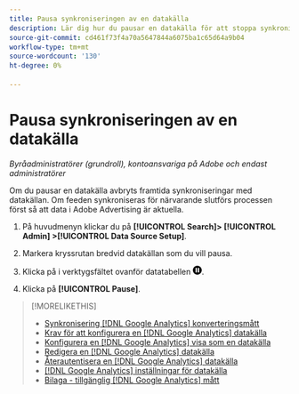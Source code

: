 ```yaml
---
title: Pausa synkroniseringen av en datakälla
description: Lär dig hur du pausar en datakälla för att stoppa synkroniseringen.
source-git-commit: cd461f73f4a70a5647844a6075ba1c65d64a9b04
workflow-type: tm+mt
source-wordcount: '130'
ht-degree: 0%

---
```


# Pausa synkroniseringen av en datakälla

*Byråadministratörer (grundroll), kontoansvariga på Adobe och endast administratörer*

Om du pausar en datakälla avbryts framtida synkroniseringar med datakällan. Om feeden synkroniseras för närvarande slutförs processen först så att data i Adobe Advertising är aktuella.

1. På huvudmenyn klickar du på **[!UICONTROL Search]> [!UICONTROL Admin] >[!UICONTROL Data Source Setup]**.

1. Markera kryssrutan bredvid datakällan som du vill pausa.

1. Klicka på i verktygsfältet ovanför datatabellen ![Pausa](/help/search-social-commerce/assets/pause.png "Pausa").

1. Klicka på **[!UICONTROL Pause]**.

>[!MORELIKETHIS]
>
>* [Synkronisering [!DNL Google Analytics] konverteringsmått](data-source-about.md)
>* [Krav för att konfigurera en [!DNL Google Analytics] datakälla](data-source-prerequisites.md)
>* [Konfigurera en [!DNL Google Analytics] visa som en datakälla](data-source-configure.md)
>* [Redigera en [!DNL Google Analytics] datakälla](data-source-edit.md)
>* [Återautentisera en [!DNL Google Analytics] datakälla](data-source-reauthenticate.md)
>* [[!DNL Google Analytics] inställningar för datakälla](data-source-settings.md)
>* [Bilaga - tillgänglig [!DNL Google Analytics] mått](data-source-ga-metrics.md)

